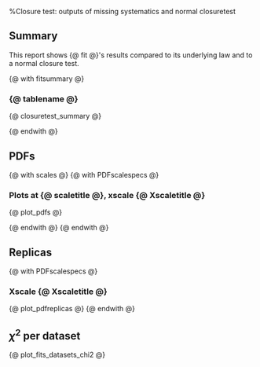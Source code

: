 %Closure test: outputs of missing systematics and normal closuretest

Summary
-------

This report shows {@ fit @}'s results compared to its underlying law and to a normal closure test.

{@ with fitsummary @}

### {@ tablename @}

{@ closuretest_summary @}

{@ endwith @}

PDFs
----

{@ with scales @}
{@ with PDFscalespecs @}
### Plots at {@ scaletitle @}, xscale {@ Xscaletitle @}

{@ plot_pdfs @}

{@ endwith @}
{@ endwith @}

Replicas
--------

{@ with PDFscalespecs @}
### Xscale {@ Xscaletitle @}

{@ plot_pdfreplicas @}
{@ endwith @}

$\chi^2$ per dataset
--------------------

{@ plot_fits_datasets_chi2 @}